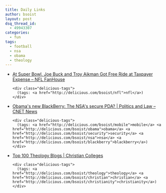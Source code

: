 ```yaml
---
title: Daily Links
author: bsoist
layout: post
dsq_thread_id:
  - 49943307
categories:
  - fun
tags:
  - football
  - nsa
  - obama
  - theology
---
```

<ul class="delicious">
  <li>
    <div class="delicious-link">
      <a href="http://nfl.fanhouse.com/2009/01/13/at-super-bowl-joe-buck-and-troy-aikman-got-free-ride-at-taxpaye/">At Super Bowl, Joe Buck and Troy Aikman Got Free Ride at Taxpayer Expense &#8211; NFL FanHouse</a>
    </div>
    
    <div class="delicious-tags">
      (tags: <a href="http://delicious.com/bsoist/nfl">nfl</a>)
    </div>
  </li>
  
  <li>
    <div class="delicious-link">
      <a href="http://news.cnet.com/8301-13578_3-10141398-38.html">Obama's new BlackBerry: The NSA's secure PDA? | Politics and Law &#8211; CNET News</a>
    </div>
    
    <div class="delicious-tags">
      (tags: <a href="http://delicious.com/bsoist/mobile">mobile</a> <a href="http://delicious.com/bsoist/obama">obama</a> <a href="http://delicious.com/bsoist/security">security</a> <a href="http://delicious.com/bsoist/nsa">nsa</a> <a href="http://delicious.com/bsoist/blackberry">blackberry</a>)
    </div>
  </li>
  
  <li>
    <div class="delicious-link">
      <a href="http://www.christiancolleges.com/blog/2009/top-100-theology-blogs/">Top 100 Theology Blogs | Christian Colleges</a>
    </div>
    
    <div class="delicious-tags">
      (tags: <a href="http://delicious.com/bsoist/theology">theology</a> <a href="http://delicious.com/bsoist/christian">christian</a> <a href="http://delicious.com/bsoist/christianity">christianity</a>)
    </div>
  </li>
</ul>
